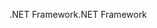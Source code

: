 <span data-ttu-id="995e3-101">.NET Framework</span><span class="sxs-lookup"><span data-stu-id="995e3-101">.NET Framework</span></span>